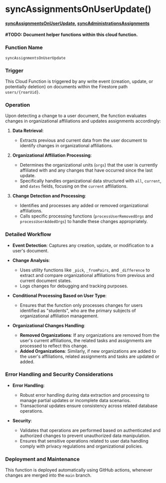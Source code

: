 # syncAssignmentsOnUserUpdate()

#### [syncAssignmentsOnUserUpdate](https://github.com/yeatmanlab/roar-firebase-functions/blob/e784650492722d24069aa9b0704d1873ea5dafee/gse-roar-admin/functions/src/index.ts#L287), [syncAdministrationsAssignments](https://github.com/yeatmanlab/roar-firebase-functions/blob/main/gse-roar-admin/functions/src/sync-administrations-assignments.ts)

#### **#TODO: Document helper functions within this cloud function.**

### Function Name
`syncAssignmentsOnUserUpdate`

### Trigger
This Cloud Function is triggered by any write event (creation, update, or potentially deletion) on documents within the Firestore path `users/{roarUid}`.

### Operation
Upon detecting a change to a user document, the function evaluates changes in organizational affiliations and updates assignments accordingly:

1. **Data Retrieval**:
   - Extracts previous and current data from the user document to identify changes in organizational affiliations.

2. **Organizational Affiliation Processing**:
   - Determines the organizational units (`orgs`) that the user is currently affiliated with and any changes that have occurred since the last update.
   - Specifically handles organizational data structured with `all`, `current`, and `dates` fields, focusing on the `current` affiliations.

3. **Change Detection and Processing**:
   - Identifies and processes any added or removed organizational affiliations.
   - Calls specific processing functions (`processUserRemovedOrgs` and `processUserAddedOrgs`) to handle these changes appropriately.

### Detailed Workflow

- **Event Detection**: Captures any creation, update, or modification to a user's document.
  
- **Change Analysis**:
  - Uses utility functions like `_pick`, `_fromPairs`, and `_difference` to extract and compare organizational affiliations from previous and current document states.
  - Logs changes for debugging and tracking purposes.

- **Conditional Processing Based on User Type**:
  - Ensures that the function only processes changes for users identified as "students", who are the primary subjects of organizational affiliation management.

- **Organizational Changes Handling**:
  - **Removed Organizations**: If any organizations are removed from the user's current affiliations, the related tasks and assignments are processed to reflect this change.
  - **Added Organizations**: Similarly, if new organizations are added to the user's affiliations, related assignments and tasks are updated or added.

### Error Handling and Security Considerations

- **Error Handling**:
  - Robust error handling during data extraction and processing to manage partial updates or incomplete data scenarios.
  - Transactional updates ensure consistency across related database operations.

- **Security**:
  - Validates that operations are performed based on authenticated and authorized changes to prevent unauthorized data manipulation.
  - Ensures that sensitive operations related to user data handling comply with privacy regulations and organizational policies.

### Deployment and Maintenance

This function is deployed automatically using GitHub actions, whenever changes are merged into the `main` branch.

[//]: # (This function is designed to sync globally defined administrations with user-sepcific assignments.)

[//]: # ()
[//]: # (This function will trigger when user documents &#40;`/user/{userId}`&#41; are written to. This function will perform actions only on documents with the userType field set to `student`. If so, the function will check the user's organizations. If they've changed, the function will add or remove assignments corresponding to the changed organizations. For example, if the user is assigned an administration from school1, then is removed from school1, this function will trigger, detect that removal, and remove the assignment that was assigned to school1. Similarly, if the user was not originally assigned to school1 then added to the organization, this function will trigger and add the assignment to the user's `/user/{userId}/assignments` subcollection.)

